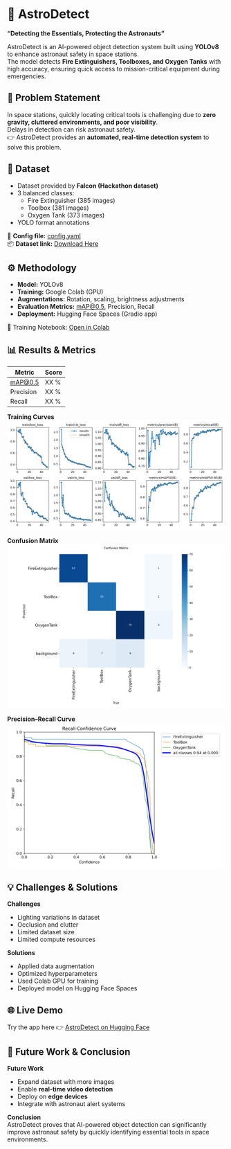 # 🚀 AstroDetect  
**“Detecting the Essentials, Protecting the Astronauts”**  

AstroDetect is an AI-powered object detection system built using **YOLOv8** to enhance astronaut safety in space stations.  
The model detects **Fire Extinguishers, Toolboxes, and Oxygen Tanks** with high accuracy, ensuring quick access to mission-critical equipment during emergencies.  



## 📌 Problem Statement  
In space stations, quickly locating critical tools is challenging due to **zero gravity, cluttered environments, and poor visibility**.  
Delays in detection can risk astronaut safety.  
👉 AstroDetect provides an **automated, real-time detection system** to solve this problem.  



## 📂 Dataset  
- Dataset provided by **Falcon (Hackathon dataset)**  
- 3 balanced classes:  
  - Fire Extinguisher (385 images)  
  - Toolbox (381 images)  
  - Oxygen Tank (373 images)  
- YOLO format annotations  

📑 **Config file:** [config.yaml](config.yaml)  
📦 **Dataset link:** [Download Here](https://storage.googleapis.com/duality-public-share/Datasets/Hackathon_Dataset.zip)





## ⚙️ Methodology  
- **Model:** YOLOv8  
- **Training:** Google Colab (GPU)  
- **Augmentations:** Rotation, scaling, brightness adjustments  
- **Evaluation Metrics:** mAP@0.5, Precision, Recall  
- **Deployment:** Hugging Face Spaces (Gradio app)  

📓 Training Notebook: [Open in Colab](https://colab.research.google.com/github/your-username/AstroDetect/blob/main/duality.ipynb)


## 📊 Results & Metrics  

| Metric     | Score |
|------------|-------|
| mAP@0.5    | XX %  |
| Precision  | XX %  |
| Recall     | XX %  |

**Training Curves**  
![Training Results](results.png)  

**Confusion Matrix**  
![Confusion Matrix](confusion_matrix.png)  

**Precision–Recall Curve**  
![PR Curve](BoxR_curve.png)  



## 💡 Challenges & Solutions  

**Challenges**  
- Lighting variations in dataset  
- Occlusion and clutter  
- Limited dataset size  
- Limited compute resources  

**Solutions**  
- Applied data augmentation  
- Optimized hyperparameters  
- Used Colab GPU for training  
- Deployed model on Hugging Face Spaces  



## 🌐 Live Demo  
Try the app here 👉 [AstroDetect on Hugging Face](https://huggingface.co/spaces/hima1611/space_station_detection)  





## 🔮 Future Work & Conclusion  
**Future Work**  
- Expand dataset with more images  
- Enable **real-time video detection**  
- Deploy on **edge devices**  
- Integrate with astronaut alert systems  

**Conclusion**  
AstroDetect proves that AI-powered object detection can significantly improve astronaut safety by quickly identifying essential tools in space environments.  




